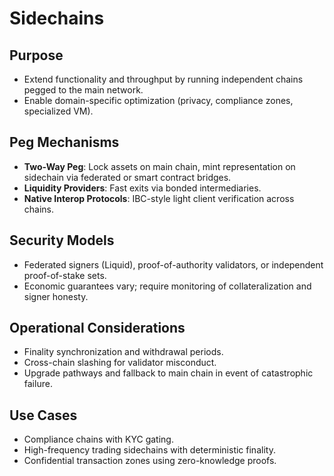 # Sidechains

## Purpose
- Extend functionality and throughput by running independent chains pegged to the main network.
- Enable domain-specific optimization (privacy, compliance zones, specialized VM).

## Peg Mechanisms
- **Two-Way Peg**: Lock assets on main chain, mint representation on sidechain via federated or smart contract bridges.
- **Liquidity Providers**: Fast exits via bonded intermediaries.
- **Native Interop Protocols**: IBC-style light client verification across chains.

## Security Models
- Federated signers (Liquid), proof-of-authority validators, or independent proof-of-stake sets.
- Economic guarantees vary; require monitoring of collateralization and signer honesty.

## Operational Considerations
- Finality synchronization and withdrawal periods.
- Cross-chain slashing for validator misconduct.
- Upgrade pathways and fallback to main chain in event of catastrophic failure.

## Use Cases
- Compliance chains with KYC gating.
- High-frequency trading sidechains with deterministic finality.
- Confidential transaction zones using zero-knowledge proofs.

